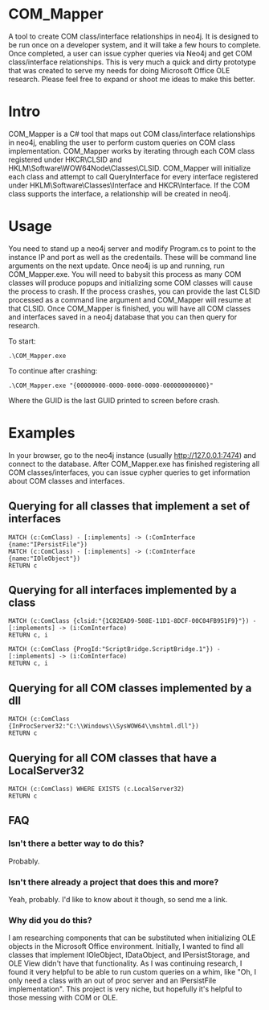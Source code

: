 # COM_Mapper
A tool to create COM class/interface relationships in neo4j. It is designed to be run once on a developer system, and it will take a few hours to complete. Once completed, a user can issue cypher queries via Neo4j and get COM class/interface relationships. This is very much a quick and dirty prototype that was created to serve my needs for doing Microsoft Office OLE research. Please feel free to expand or shoot me ideas to make this better.

# Intro
COM_Mapper is a C# tool that maps out COM class/interface relationships in neo4j, enabling the user to perform custom queries on COM class implementation. COM_Mapper works by iterating through each COM class registered under HKCR\CLSID and HKLM\Software\WOW64Node\Classes\CLSID. COM_Mapper will initialize each class and attempt to call QueryInterface for every interface registered under HKLM\Software\Classes\Interface and HKCR\Interface. If the COM class supports the interface, a relationship will be created in neo4j. 

# Usage
You need to stand up a neo4j server and modify Program.cs to point to the instance IP and port as well as the credentails. These will be command line arguments on the next update. Once neo4j is up and running, run COM_Mapper.exe. You will need to babysit this process as many COM classes will produce popups and initializing some COM classes will cause the process to crash. If the process crashes, you can provide the last CLSID processed as a command line argument and COM_Mapper will resume at that CLSID. Once COM_Mapper is finished, you will have all COM classes and interfaces saved in a neo4j database  that you can then query for research.

To start:
```
.\COM_Mapper.exe
```

To continue after crashing:
```
.\COM_Mapper.exe "{00000000-0000-0000-0000-000000000000}"
```
Where the GUID is the last GUID printed to screen before crash.

# Examples
In your browser, go to the neo4j instance (usually http://127.0.0.1:7474) and connect to the database. After COM_Mapper.exe has finished registering all COM classes/interfaces, you can issue cypher queries to get information about COM classes and interfaces.

## Querying for all classes that implement a set of interfaces
```
MATCH (c:ComClass) - [:implements] -> (:ComInterface {name:"IPersistFile"})
MATCH (c:ComClass) - [:implements] -> (:ComInterface {name:"IOleObject"})
RETURN c
```
## Querying for all interfaces implemented by a class
```
MATCH (c:ComClass {clsid:"{1C82EAD9-508E-11D1-8DCF-00C04FB951F9}"}) - [:implements] -> (i:ComInterface)
RETURN c, i
```
```
MATCH (c:ComClass {ProgId:"ScriptBridge.ScriptBridge.1"}) - [:implements] -> (i:ComInterface)
RETURN c, i
```
## Querying for all COM classes implemented by a dll
```
MATCH (c:ComClass {InProcServer32:"C:\\Windows\\SysWOW64\\mshtml.dll"})
RETURN c
```
## Querying for all COM classes that have a LocalServer32
```
MATCH (c:ComClass) WHERE EXISTS (c.LocalServer32)
RETURN c
```

## FAQ
### Isn't there a better way to do this?
Probably.
### Isn't there already a project that does this and more?
Yeah, probably. I'd like to know about it though, so send me a link.
### Why did you do this?
I am researching components that can be substituted when initializing OLE objects in the Microsoft Office environment. Initially, I wanted to find all classes that implement IOleObject, IDataObject, and IPersistStorage, and OLE View didn't have that functionality. As I was continuing research, I found it very helpful to be able to run custom queries on a whim, like "Oh, I only need a class with an out of proc server and an IPersistFile implementation". This project is very niche, but hopefully it's helpful to those messing with COM or OLE.
